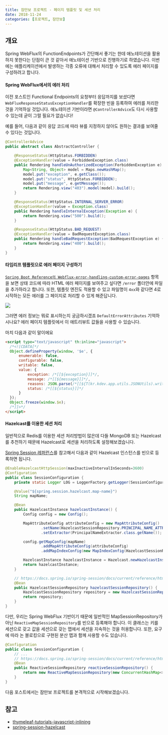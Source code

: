 ```yaml
---
title: 잠만보 프로젝트 - 페이지 템플릿 및 세션 처리
date: 2018-11-24
categories: [프로젝트, 잠만보]
---
```


## 개요  
Spring WebFlux의 FunctionEndpoints가 간단해서 좋기는 한데 애노테이션을 활용하지 못한다는 단점이 큰 것 같아서 애노테이션 기반으로 진행하기로 하였습니다. 이번에는 애플리케이션에서 발생하는 각종 오류에 대해서 처리할 수 있도록 에러 페이지를 구성하려고 합니다.  

#### Spring WebFlux에서의 에러 처리  
이전 포스트인 Functional Endpoints의 요청부터 응답까지를 보셨다면 `WebFluxResponseStatusExceptionHandler`를 확장한 빈을 등록하여 에러를 처리한 것을 기억하실 것입니다. 애노테이션 기반이라면 `@ControllerAdvice`도 다시 사용할 수 있는데 굳이 그럴 필요가 없습니다!  

예를 들어, 다음과 같이 응답 코드에 따라 뷰를 지정하지 않아도 원하는 결과를 보여줄 수 있다는 것입니다.  
```java  
@ControllerAdvice
public abstract class AbstractController {

    @ResponseStatus(HttpStatus.FORBIDDEN)
    @ExceptionHandler(value = ForbiddenException.class)
    public Rendering handleUnAuthorizedException(ForbiddenException e) {
        Map<String, Object> model = Maps.newHashMap();
        model.put("exception", e.getClass());
        model.put("status", HttpStatus.FORBIDDEN);
        model.put("message", e.getMessage());
        return Rendering.view("403").model(model).build();
    }

    @ResponseStatus(HttpStatus.INTERNAL_SERVER_ERROR)
    @ExceptionHandler(value = Exception.class)
    public Rendering handleInternalException(Exception e) {
        return Rendering.view("500").build();
    }

    @ResponseStatus(HttpStatus.BAD_REQUEST)
    @ExceptionHandler(value = BadRequestException.class)
    public Rendering handleBadRequestException(BadRequestException e) {
        return Rendering.view("400").build();
    }
}
```

#### 타임리프 템플릿으로 에러 페이지 구성하기  
[`Spring Boot Reference의 Webflux-error-handling-custom-error-pages`](https://docs.spring.io/spring-boot/docs/current/reference/html/boot-features-developing-web-applications.html#boot-features-webflux-error-handling-custom-error-pages) 항목을 보면 상태 코드에 따라 HTML 에러 페이지를 보여주고 싶다면 `/error` 폴더안에 파일을 추가하라고 합니다. 또한, 템플릿 엔진도 적용할 수 있고 파일명이 `4xx`와 같다면 4로 시작하는 모든 에러를 그 페이지로 처리할 수 있게 해준답니다.  

![](/images/snorlax-project/01.png)

그러면 에러 정보는 뭐로 표시하는지 궁금하시겠죠 `DefaultErrorAttributes` 기억하시나요? 에러 페이지 템플릿에서 이 애트리뷰트 값들을 사용할 수 있습니다.

마치 다음과 같이 말이에요  
```html  
<script type="text/javascript" th:inline="javascript">
  /*<![CDATA[*/
  Object.defineProperty(window, '$e', {
      enumerable: false,
      configurable: false,
      writable: false,
      value: {
          exception: /*[[${exception}]]*/,
          message: /*[[${message}]]*/,
          reasons: JSON.parse(/*[[${T(kr.kdev.app.utils.JSONUtils).writeValueAsString(reasons)}]]*/),
          status: /*[[${status}]]*/
      }
  });
  Object.freeze(window.$e);
  /*]]>*/
</script>
```

#### Hazelcast를 이용한 세션 처리  
일반적으로 Redis를 이용한 세션 처리방법이 많은데 다들 MongoDB 또는 Hazelcast를 추천하기 때문에 Hazelcast로 세션을 처리하도록 설정해보겠습니다.  

[Spring Session 레퍼런스](https://docs.spring.io/spring-session/docs/current/reference/html5/#api-hazelcastsessionrepository)를 참고해서 다음과 같이 Hazelcast 인스턴스를 빈으로 등록하면 됩니다.  

```java  
@EnableHazelcastHttpSession(maxInactiveIntervalInSeconds=3600)
@Configuration
public class SessionConfiguration {
    private static Logger LOG = LoggerFactory.getLogger(SessionConfiguration.class);

    @Value("${spring.session.hazelcast.map-name}")
    String mapName;

    @Bean
    public HazelcastInstance hazelcastInstance() {
        Config config = new Config();

        MapAttributeConfig attributeConfig = new MapAttributeConfig()
                .setName(HazelcastSessionRepository.PRINCIPAL_NAME_ATTRIBUTE)
                .setExtractor(PrincipalNameExtractor.class.getName());

        config.getMapConfig(mapName)
                .addMapAttributeConfig(attributeConfig)
                .addMapIndexConfig(new MapIndexConfig(HazelcastSessionRepository.PRINCIPAL_NAME_ATTRIBUTE, false));

        HazelcastInstance hazelcastInstance = Hazelcast.newHazelcastInstance(config);
        return hazelcastInstance;
    }

    // https://docs.spring.io/spring-session/docs/current/reference/html5/#api-hazelcastsessionrepository
    @Bean
    public HazelcastSessionRepository hazelcastSessionRepository() {
        HazelcastSessionRepository repository = new HazelcastSessionRepository(hazelcastInstance().getMap(mapName));
        return repository;
    }
}
```

다만, 우리는 Spring WebFlux 기반이기 때문에 일반적인 MapSessionRepository가 아닌 `ReactiveMapSessionRepository`를 빈으로 등록해야 합니다. 이 클래스는 키를 세션으로 갖고 값을 세션으로 갖는 맵에서 세션을 지속하는 것을 허용합니다. 또한, 요구에 따라 논 블로킹으로 구현된 분산 맵과 함께 사용할 수도 있습니다.  

```java  
@Configuration
public class SessionConfiguration {
    // ...
    // https://docs.spring.io/spring-session/docs/current/reference/html5/#api-reactivemapsessionrepository
    @Bean
    public ReactiveSessionRepository reactiveSessionRepository() {
        return new ReactiveMapSessionRepository(new ConcurrentHashMap<>());
    }
}
```

다음 포스트에서는 잠만보 프로젝트를 본격적으로 시작해보겠습니다.  

## 참고  
- [thymeleaf-tutorials-javascript-inlining](https://www.thymeleaf.org/doc/tutorials/3.0/usingthymeleaf.html#javascript-inlining)  
- [spring-session-hazelcast](https://docs.spring.io/spring-session/docs/current/reference/html5/#api-hazelcastsessionrepository)  
